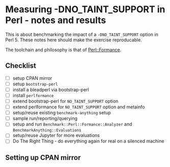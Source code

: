 # Measuring -DNO_TAINT_SUPPORT in Perl - notes and results

This is about benchmarking the impact of a `-DNO_TAINT_SUPPORT` option
in Perl 5. These notes here should make the exercise reproducable.

The toolchain and philosophy is that of [Perl::Formance](http://renormalist.github.io/Benchmark-Perl-Formance/).

## Checklist

- [ ] setup CPAN mirror
- [ ] setup `bootstrap-perl`
- [ ] install a bleadperl via bootstrap-perl
- [ ] install `perlformance`
- [ ] extend bootstrap-perl for `NO_TAINT_SUPPORT` option
- [ ] extend perlformance for `NO_TAINT_SUPPORT` option and metainfo
- [ ] setup/reuse existing `benchmark-anything` setup
- [ ] sample run/reporting/querying
- [ ] setup and run `Benchmark::Perl::Formance::Analyzer` and `BenchmarkAnything::Evaluations`
- [ ] setup/reuse Jupyter for more evaluations
- [ ] Do The Right Thing - do everything again for real on a silenced machine

## Setting up CPAN mirror

